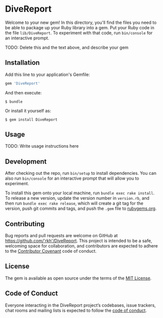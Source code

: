 # DiveReport

Welcome to your new gem! In this directory, you'll find the files you need to be able to package up your Ruby library into a gem. Put your Ruby code in the file `lib/DiveReport`. To experiment with that code, run `bin/console` for an interactive prompt.

TODO: Delete this and the text above, and describe your gem

## Installation

Add this line to your application's Gemfile:

```ruby
gem 'DiveReport'
```

And then execute:

    $ bundle

Or install it yourself as:

    $ gem install DiveReport

## Usage

TODO: Write usage instructions here

## Development

After checking out the repo, run `bin/setup` to install dependencies. You can also run `bin/console` for an interactive prompt that will allow you to experiment.

To install this gem onto your local machine, run `bundle exec rake install`. To release a new version, update the version number in `version.rb`, and then run `bundle exec rake release`, which will create a git tag for the version, push git commits and tags, and push the `.gem` file to [rubygems.org](https://rubygems.org).

## Contributing

Bug reports and pull requests are welcome on GitHub at https://github.com/'rkh'/DiveReport. This project is intended to be a safe, welcoming space for collaboration, and contributors are expected to adhere to the [Contributor Covenant](http://contributor-covenant.org) code of conduct.

## License

The gem is available as open source under the terms of the [MIT License](https://opensource.org/licenses/MIT).

## Code of Conduct

Everyone interacting in the DiveReport project’s codebases, issue trackers, chat rooms and mailing lists is expected to follow the [code of conduct](https://github.com/'rkh'/DiveReport/blob/master/CODE_OF_CONDUCT.md).
